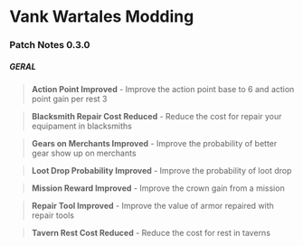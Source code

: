 # Vank Wartales Modding

### Patch Notes 0.3.0

##### GERAL
> **Action Point Improved** - Improve the action point base to 6 and action point gain per rest 3

> **Blacksmith Repair Cost Reduced** - Reduce the cost for repair your equipament in blacksmiths

> **Gears on Merchants Improved** - Improve the probability of better gear show up on merchants

> **Loot Drop Probability Improved** - Improve the probability of loot drop

> **Mission Reward Improved** - Improve the crown gain from a mission

> **Repair Tool Improved** - Improve the value of armor repaired with repair tools

> **Tavern Rest Cost Reduced** - Reduce the cost for rest in taverns

